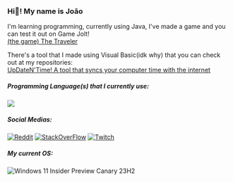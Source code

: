 ### Hi👋! My name is João

I'm learning programming, currently using Java, I've made a game and you can test it out on Game Jolt!<br>
<a href="https://gamejolt.com/games/ttraveler/796130">(the game) The Traveler</a>
<!--
#### My stats:
<a href="https://docs.github.com/articles/why-are-my-contributions-not-showing-up-on-my-profile">
<img src="https://github-readme-stats.vercel.app/api?username=retrozinndev&theme=blue-green"></a>
<br> -->
There's a tool that I made using Visual Basic(idk why) that you can check out at my repositories:<br>
<a href="https://www.github.com/retrozinndev/UpDateNTime">UpDateN'Time! A tool that syncs your computer time with the internet</a><br>

##### Programming Language(s) that I currently use:
<a href="https://openjdk.org/">
<img src="https://img.shields.io/badge/Java-ED8B00?style=for-the-badge&logo=openjdk&logoColor=white"></a>

##### Social Medias:
<a href="https://www.reddit.com/user/Much_Clue7037">
 <img src="https://img.shields.io/badge/Reddit-FF4500?style=for-the-badge&logo=reddit&logoColor=white" alt="Reddit"></a>
<a href="https://stackoverflow.com/users/22116293/retrozinndev">
<img src="https://img.shields.io/badge/Stack_Overflow-FE7A16?style=for-the-badge&logo=stack-overflow&logoColor=white" alt="StackOverFlow"></a>
<a href="https://www.twitch.tv/retrozinndev">
 <img src="https://img.shields.io/badge/Twitch-9146FF?style=for-the-badge&logo=twitch&logoColor=white" alt="Twitch"></a>

##### My current OS:
<img src="https://img.shields.io/badge/Windows-0078D6?style=for-the-badge&logo=windows&logoColor=white" alt="Windows 11 Insider Preview Canary 23H2">

<!--
**retrozinndev/retrozinndev** is a ✨ _special_ ✨ repository because its `README.md` (this file) appears on your GitHub profile.

Here are some ideas to get you started:

- 🔭 I’m currently working on ...
- 🌱 I’m currently learning ...
- 👯 I’m looking to collaborate on ...
- 🤔 I’m looking for help with ...
- 💬 Ask me about ...
- 📫 How to reach me: ...
- 😄 Pronouns: ...
- ⚡ Fun fact: ...
-->
